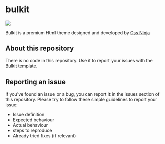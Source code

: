 # bulkit

![](https://cssninja.io/themes/cssninja/assets/images/themes/bulkit.png)

Bulkit is a premium Html theme designed and  developed by [Css Ninja](https://cssninja.io/themes/)

## About this repository
There is no code in this repository. Use it to report your issues with the [Bulkit template](https://cssninja.io/themes/bulkit).

## Reporting an issue
If you've found an issue or a bug, you can report it in the issues section of this repository. Please try to follow these simple guidelines to report your issue:

* Issue definition
* Expected behaviour
* Actual behaviour
* steps to reproduce
* Already tried fixes (if relevant)
